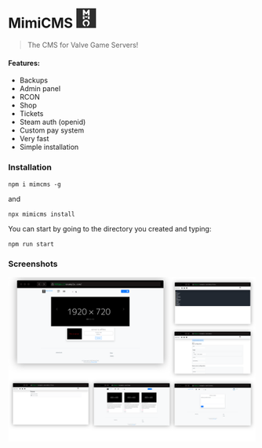 # MimiCMS <img src="https://github.com/zachey01/MimiCMS/blob/main/images/logo.svg?raw=true" height="40">

> The CMS for Valve Game Servers!

#### Features:

-   Backups
-   Admin panel
-   RCON
-   Shop
-   Tickets
-   Steam auth (openid)
-   Custom pay system
-   Very fast
-   Simple installation

### Installation

```shell
npm i mimcms -g
```

and

```shell
npx mimicms install
```

You can start by going to the directory you created and typing:

```shell
npm run start
```

### Screenshots

![](https://github.com/zachey01/MimiCMS/blob/main/images/screenshot.png?raw=true)

